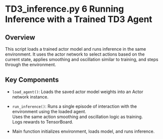 # TD3_inference.py 	6 Running Inference with a Trained TD3 Agent

## Overview

This script loads a trained actor model and runs inference in the same environment. It uses the actor network to select actions based on the current state, applies smoothing and oscillation similar to training, and steps through the environment.

## Key Components

- `load_agent()`: Loads the saved actor model weights into an Actor network instance.

- `run_inference()`: Runs a single episode of interaction with the environment using the loaded agent.  
  Uses the same action smoothing and oscillation logic as training.  
  Logs rewards to TensorBoard.

- Main function initializes environment, loads model, and runs inference.
